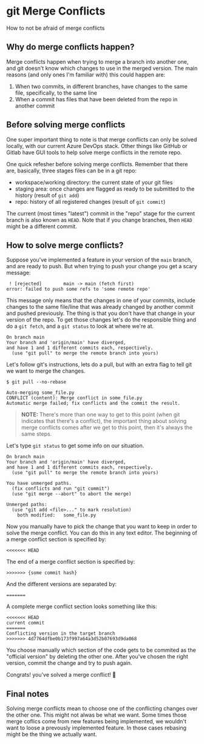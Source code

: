 # git Merge Conflicts

How to not be afraid of merge conflicts

## Why do merge conflicts happen?

Merge conflicts happen when trying to merge a branch into another one, and git doesn't know which changes to use in the merged version. The main reasons (and only ones I'm familiar with) this could happen are:

1. When two commits, in different branches, have changes to the same file, specifically, to the same line
2. When a commit has files that have been deleted from the repo in another commit

## Before solving merge conflicts

One super important thing to note is that merge conflicts can only be solved locally, with our current Azure DevOps stack. Other things like GitHub or Gitlab have GUI tools to help solve merge conflicts in the remote repo.

One quick refesher before solving merge conflicts. Remember that there are, basically, three stages files can be in a git repo:

* workspace/working directory: the current state of your git files
* staging area: once changes are flagged as ready to be submitted to the history (result of `git add`)
* repo: history of all registered changes (result of `git commit`)

The current (most times "latest") commit in the "repo" stage for the current branch is also known as `HEAD`. Note that if you change branches, then `HEAD` might be a different commit.

## How to solve merge conflicts?

Suppose you've implemented a feature in your version of the `main` branch, and are ready to push. But when trying to push your change you get a scary message:

```
 ! [rejected]        main -> main (fetch first)
error: failed to push some refs to 'some remote repo'
```

This message only means that the changes in one of your commits, include changes to the same file/line that was already changed by another commit and pushed previously. The thing is that you don't have that change in your version of the repo. To get those changes let's do the responsible thing and do a `git fetch`, and a `git status` to look at where we're at.

```
On branch main
Your branch and 'origin/main' have diverged,
and have 1 and 1 different commits each, respectively.
  (use "git pull" to merge the remote branch into yours)
```

Let's follow git's instructions, lets do a pull, but with an extra flag to tell git we want to merge the changes.

```
$ git pull --no-rebase

Auto-merging some_file.py
CONFLICT (content): Merge conflict in some_file.py
Automatic merge failed; fix conflicts and the commit the result.
```

> **NOTE:** There's more than one way to get to this point (when git indicates that there's a conflict), the important thing about solving merge conflicts comes after we get to this point, then it's always the same steps.

Let's type `git status` to get some info on our situation.

```
On branch main
Your branch and 'origin/main' have diverged,
and have 1 and 1 different commits each, respectively.
  (use "git pull" to merge the remote branch into yours)

You have unmerged paths.
  (fix conflicts and run "git commit")
  (use "git merge --abort" to abort the merge)

Unmerged paths:
  (use "git add <file>..." to mark resolution)
	both modified:   some_file.py
```

Now you manually have to pick the change that you want to keep in order to solve the merge conflict. You can do this in any text editor. The beginning of a merge conflict section is specified by:

```
<<<<<<< HEAD
```

The end of a merge conflict section is specified by:

```
>>>>>>> {some commit hash}
```

And the different versions are separated by:

```
=======
```

A complete merge conflict section looks something like this:

```
<<<<<<< HEAD
current commit
=======
Conflicting version in the target branch
>>>>>>> 4d7764dfbe0b173f997a64a3d52b07693d9da068
```

You choose manually which section of the code gets to be commited as the "official version" by deleting the other one. After you've chosen the right version, commit the change and try to push again.

Congrats! you've solved a merge conflict! 🎉

## Final notes

Solving merge conflicts mean to choose one of the conflicting changes over the other one. This might not alwas be what we want. Some times those merge coflics come from new features being implemented, we wouldn't want to loose a prevously implemented feature. In those cases rebasing might be the thing we actually want.
